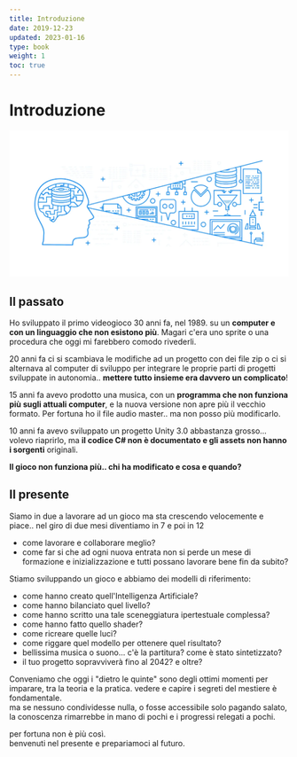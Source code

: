 ```yaml
---
title: Introduzione
date: 2019-12-23
updated: 2023-01-16
type: book
weight: 1
toc: true
---
```


# Introduzione

![future proof](img/future_proof.webp)

## Il passato
Ho sviluppato il primo videogioco 30 anni fa, nel 1989. su un **computer e con un linguaggio che non esistono più**. Magari c'era uno sprite o una procedura che oggi mi farebbero comodo rivederli.

20 anni fa ci si scambiava le modifiche ad un progetto con dei file zip o ci si alternava al computer di sviluppo per integrare le proprie parti di progetti sviluppate in autonomia.. **mettere tutto insieme era davvero un complicato**!

15 anni fa avevo prodotto una musica, con un **programma che non funziona più sugli attuali computer**, e la nuova versione non apre più il vecchio formato. Per fortuna ho il file audio master.. ma non posso più modificarlo.

10 anni fa avevo sviluppato un progetto Unity 3.0 abbastanza grosso... volevo riaprirlo, ma **il codice C# non è documentato e gli assets non hanno i sorgenti** originali.

**Il gioco non funziona più.. chi ha modificato e cosa e quando?**

## Il presente

Siamo in due a lavorare ad un gioco ma sta crescendo velocemente e piace.. nel giro di due mesi diventiamo in 7 e poi in 12

- come lavorare e collaborare meglio?
- come far si che ad ogni nuova entrata non si perde un mese di formazione e inizializzazione e tutti possano lavorare bene fin da subito?

Stiamo sviluppando un gioco e abbiamo dei modelli di riferimento:

- come hanno creato quell'Intelligenza Artificiale?
- come hanno bilanciato quel livello?
- come hanno scritto una tale sceneggiatura ipertestuale complessa?
- come hanno fatto quello shader?
- come ricreare quelle luci?
- come riggare quel modello per ottenere quel risultato?
- bellissima musica o suono... c'è la partitura? come è stato sintetizzato?
- il tuo progetto sopravviverà fino al 2042? e oltre?

Conveniamo che oggi i "dietro le quinte" sono degli ottimi momenti per imparare, tra la teoria e la pratica. vedere e capire i segreti del mestiere è fondamentale.  
ma se nessuno condividesse nulla, o fosse accessibile solo pagando salato, la conoscenza rimarrebbe in mano di pochi e i progressi relegati a pochi.

per fortuna non è più così.  
benvenuti nel presente e prepariamoci al futuro.  
